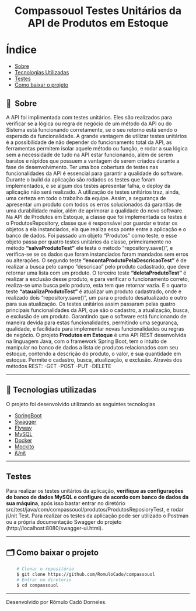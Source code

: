 <h1 align="center"> Compassouol Testes Unitários da API de Produtos em Estoque<h1>

# Índice

- [Sobre](#-sobre)
- [Tecnologias Utilizadas](#-tecnologias-utilizadas)
- [Testes](#testes)
- [Como baixar o projeto](#-como-baixar-o-projeto)

## 🔖&nbsp; Sobre
A API foi implimentada com testes unitários. Eles são realizados para verificar se a lógica ou regra de negócio de um método da API ou do Sistema está funcionando corretamente, se o seu retorno está sendo o esperado da funcionalidade. A grande vantagem de utilizar testes unitários é a possibilidade de não depender do funcionamento total da API, as ferramentas permitem isolar aquele método ou função, e rodar a sua lógica sem a necessidade de tudo na API estar funcionando, além de serem baratos e rápidos que possuem a vantagem de serem criados durante a fase de desenvolvimento.
Ter uma boa cobertura de testes nas funcionalidades da API é essencial para garantir a qualidade do software. Durante o build da aplicação são rodados os testes que foram implementados, e se algum dos testes apresentar falha, o deploy da aplicação não será realizado.
A utilização de testes unitários traz, ainda, uma certeza em todo o trabalho da equipe. Assim, a segurança de apresentar um produto com todos os erros solucionados dá garantias de uma durabilidade maior, além de aprimorar a qualidade do novo software. 
Na API de Produtos em Estoque, a classe que foi implementada os testes é o ProdutosRepository, classe que é responsável por guardar e tratar os objetos a ela instanciados, ela que realiza essa ponte entre a aplicação e o banco de dados. Foi passado um objeto “Produtos” como teste, e esse objeto passa por quatro testes unitários da classe, primeiramente no método **“salvaProdutoTest”** ele testa o método “repository.save()”, e verifica-se se os dados que foram instanciados foram mandados sem erros ou alterações. O segundo teste **“encontaProdutoPelaDescricaoTest”** é de realizar a busca pelo campo “descricao” pelo produto cadastrado, que deve retornar uma lista com um produto.
O terceiro teste **“deletaProdutoTest”** é realizar a exclusão desse produto, e para verificar o funcionamento correto, realiza-se uma busca pelo produto, esta tem que retornar vazia. E o quarto teste **“ataualizaProdutoTest”** é atualizar um produto cadastrado, onde e realizado dois “repository.save()”, um para o produto desatualizado e outro para sua atualização. 
Os testes unitários assim passaram pelas quatro principais funcionalidades da API, que são o cadastro, a atualização, busca, e exclusão de um produto. Garantindo que o software está funcionando de maneira devida para estas funcionalidades, permitindo uma segurança, qualidade, e facilidade para implementar novas funcionalidades ou regras de negócio.
O projeto **Produtos em Estoque** é uma API REST desenvolvida na linguagem Java, com o framework Spring Boot, tem o intuito de manipular no banco de dados a lista de produtos 
relacionados com seu estoque, contendo a descrição do produto, o valor, e sua quantidade em estoque. Permite o cadastro, busca, atualização, e exclusão.
Através dos métodos REST:
-GET
-POST
-PUT
-DELETE

---

## 🚀 Tecnologias utilizadas

O projeto foi desenvolvido utilizando as seguintes tecnologias

- [SpringBoot](https://spring.io/projects/spring-boot)
- [Swagger](http://springfox.github.io/springfox/)
- [Flyway](https://flywaydb.org/documentation/usage/api/#download)
- [MySQL](https://www.mysql.com)
- [Docker](https://www.docker.com/get-started)
- [Mockito](https://site.mockito.org)
- [jUnit](https://junit.org/junit5/)

---

## Testes

Para realizar os testes unitários da aplicação, **verifique as configurações do banco de dados MySQL e configure de acordo com banco de dados da sua máquina**, após isso bastar entrar no diretório src/test/java/com/compassouol/produtos/ProdutosReposioryTest, e rodar jUnit Test.
Para realizar os testes da aplicação pode ser utilizado o Postman ou a própria documentação Swagger do projeto (http://localhost:8080/swagger-ui.html).

---

## 🗂 Como baixar o projeto

```bash
    # Clonar o repositório
    $ git clone https://github.com/RomuloCado/compassouol
    # Entrar no diretório
    $ cd compassouol
```

---

Desenvolvido por Rômulo Cadó Dorneles.

